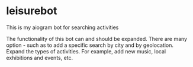 # leisurebot
This is my aiogram bot for searching activities

The functionality of this bot can and should be expanded. There are many option - such as to add a specific search by city and by geolocation. 
Expand the types of activities. For example, add new music, local exhibitions and events, etc.
